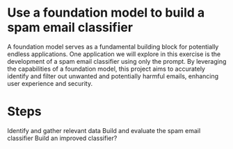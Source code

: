 # Use a foundation model to build a spam email classifier
A foundation model serves as a fundamental building block for potentially endless applications. One application we will explore in this exercise is the development of a spam email classifier using only the prompt. By leveraging the capabilities of a foundation model, this project aims to accurately identify and filter out unwanted and potentially harmful emails, enhancing user experience and security.

# Steps
Identify and gather relevant data
Build and evaluate the spam email classifier
Build an improved classifier?
